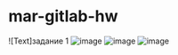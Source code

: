 # mar-gitlab-hw
![Text]задание 1
![image](https://github.com/user-attachments/assets/31ed014c-8983-413b-9f72-b3c034b869a8)
![image](https://github.com/user-attachments/assets/8b70bb60-305c-4f60-84b8-5454c724055f)
![image](https://github.com/user-attachments/assets/0e93d2c5-384b-4d72-b17a-694dbe979a60)

